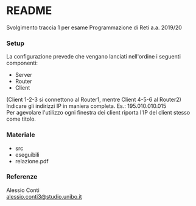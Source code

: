 # README #

Svolgimento traccia 1 per esame Programmazione di Reti a.a. 2019/20

### Setup ###

La configurazione prevede che vengano lanciati nell'ordine i seguenti componenti:

* Server
* Router 
* Client 

(Client 1-2-3 si connettono al Router1, mentre Client 4-5-6 al Router2)  
Indicare gli indirizzi IP in maniera completa. Es.: 195.010.010.015  
Per agevolare l'utilizzo ogni finestra dei client riporta l'IP del client stesso come titolo.

### Materiale ###

* src
* eseguibili
* relazione.pdf

### Referenze ###
Alessio Conti  
alessio.conti3@studio.unibo.it
